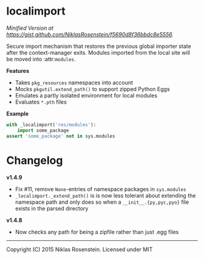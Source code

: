 # localimport

*Minified Version at https://gist.github.com/NiklasRosenstein/f5690d8f36bbdc8e5556.*

Secure import mechanism that restores the previous global importer
state after the context-manager exits. Modules imported from the local
site will be moved into :attr:`modules`.

__Features__

* Takes `pkg_resources` namespaces into account
* Mocks `pkgutil.extend_path()` to support zipped Python Eggs
* Emulates a partly isolated environment for local modules
* Evaluates `*.pth` files

__Example__

```python
with _localimport('res/modules'):
    import some_package
assert 'some_package' not in sys.modules
```

# Changelog

__v1.4.9__

* Fix #11, remove `None`-entries of namespace packages in `sys.modules`
* `_localimport._extend_path()` is is now less tolerant about extending
  the namespace path and only does so when a `__init__.{py,pyc,pyo}` file
  exists in the parsed directory

__v1.4.8__

* Now checks any path for being a zipfile rather than just .egg files

----

Copyright (C) 2015 Niklas Rosenstein. Licensed under MIT
